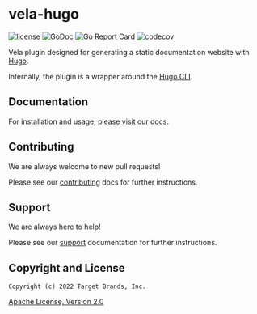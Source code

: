 # vela-hugo

[![license](https://img.shields.io/crates/l/gl.svg)](../LICENSE)
[![GoDoc](https://godoc.org/github.com/go-vela/vela-hugo?status.svg)](https://godoc.org/github.com/go-vela/vela-hugo)
[![Go Report Card](https://goreportcard.com/badge/go-vela/vela-hugo)](https://goreportcard.com/report/go-vela/vela-hugo)
[![codecov](https://codecov.io/gh/go-vela/vela-hugo/branch/main/graph/badge.svg)](https://codecov.io/gh/go-vela/vela-hugo)

Vela plugin designed for generating a static documentation website with [Hugo](https://gohugo.io/).

Internally, the plugin is a wrapper around the [Hugo CLI](https://gohugo.io/commands/hugo/).

## Documentation

For installation and usage, please [visit our docs](https://go-vela.github.io/docs).

## Contributing

We are always welcome to new pull requests!

Please see our [contributing](CONTRIBUTING.md) docs for further instructions.

## Support

We are always here to help!

Please see our [support](SUPPORT.md) documentation for further instructions.

## Copyright and License

```
Copyright (c) 2022 Target Brands, Inc.
```

[Apache License, Version 2.0](http://www.apache.org/licenses/LICENSE-2.0)
